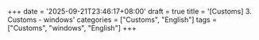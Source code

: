 +++
date = '2025-09-21T23:46:17+08:00'
draft = true
title = '[Customs] 3. Customs - windows'
categories = ["Customs", "English"]
tags = ["Customs", "windows", "English"]
+++
